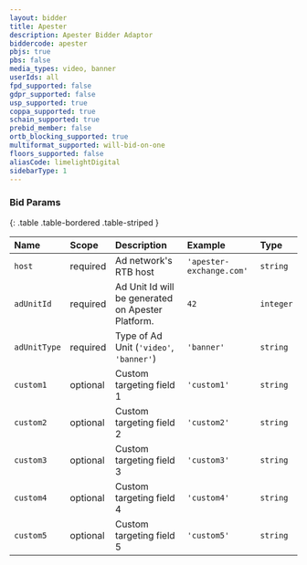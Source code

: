 ```yaml
---
layout: bidder
title: Apester
description: Apester Bidder Adaptor
biddercode: apester
pbjs: true
pbs: false
media_types: video, banner
userIds: all
fpd_supported: false
gdpr_supported: false
usp_supported: true
coppa_supported: true
schain_supported: true
prebid_member: false
ortb_blocking_supported: true
multiformat_supported: will-bid-on-one
floors_supported: false
aliasCode: limelightDigital
sidebarType: 1
---
```


### Bid Params

{: .table .table-bordered .table-striped }

| Name         | Scope    | Description                                       | Example                  | Type      |
|:-------------|:---------|:--------------------------------------------------|:-------------------------|:----------|
| `host`       | required | Ad network's RTB host                             | `'apester-exchange.com'` | `string`  |
| `adUnitId`   | required | Ad Unit Id will be generated on Apester Platform. | `42`                     | `integer` |
| `adUnitType` | required | Type of Ad Unit (`'video'`, `'banner'`)           | `'banner'`               | `string`  |
| `custom1`    | optional | Custom targeting field 1                          | `'custom1'`              | `string`  |
| `custom2`    | optional | Custom targeting field 2                          | `'custom2'`              | `string`  |
| `custom3`    | optional | Custom targeting field 3                          | `'custom3'`              | `string`  |
| `custom4`    | optional | Custom targeting field 4                          | `'custom4'`              | `string`  |
| `custom5`    | optional | Custom targeting field 5                          | `'custom5'`              | `string`  |
